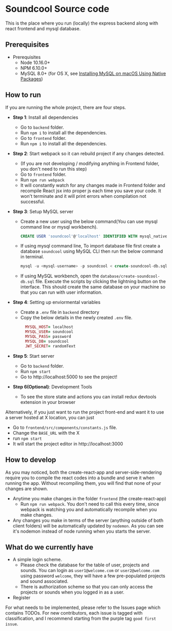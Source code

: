 # Soundcool Source code

This is the place where you run (locally) the express backend
along with react frontend and mysql database.

## Prerequisites

- Prerequisites
  - Node 10.16.0+
  - NPM 6.10.0+
  - MySQL 8.0+ (for OS X, see [Installing MySQL on macOS Using Native Packages](https://dev.mysql.com/doc/mysql-osx-excerpt/5.7/en/osx-installation-pkg.html))

## How to run

If you are running the whole project, there are four steps.

- **Step 1**: Install all dependencies

  - Go to `backend` folder.
  - Run `npm i` to install all the dependencies.
  - Go to `frontend` folder.
  - Run `npm i` to install all the dependencies.

- **Step 2**: Start webpack so it can rebuild project if any changes detected.

  - (If you are not developing / modifying anything in Frontend folder, you don't need to run this step)
  - Go to `frontend` folder.
  - Run `npm run webpack`
  - It will constantly watch for any changes made in Frontend folder and recompile React jsx into proper js each time you save your code. It won't terminate and it will print errors when compilation not successful.

- **Step 3**: Setup MySQL server

  - Create a new user using the below command(You can use mysql command line or mysql workbench).
    ```sql
    CREATE USER 'soundcool'@'localhost' IDENTIFIED WITH mysql_native_password BY 'password',
    ```

  - If using mysql command line, To import database file first create a database `soundcool` using MySQL CLI then run the below command in terminal.
    ```sql
    mysql -u <mysql-username> -p soundcool < create-soundcool-db.sql
    ```

  - If using MySQL workbench, open the `database/create-soundcool-db.sql` file.
    Execute the scripts by clicking the lightning button on the interface. This should create
    the same database on your machine so that you can run with user information.

- **Step 4**: Setting up enviormental variables
  - Create a `.env` file in `backend` directory
  - Copy the below details in the newly created `.env` file.
    ```ruby
      MYSQL_HOST= localhost
      MYSQL_USER= soundcool
      MYSQL_PASS= password
      MYSQL_DB= soundcool
      JWT_SECRET= randomText
    ```

- **Step 5**: Start server

  - Go to `backend` folder.
  - Run `npm start`
  - Go to http://localhost:5000 to see the project!

- **Step 6(Optional)**: Development Tools 
  - To see the store state and actions you can install redux devtools extension in your browser

Alternatively, if you just want to run the project front-end and want it to use a server hosted at X location, you can just

- Go to `frontend/src/components/constants.js` file.
- Change the `BASE_URL` with the X
- run `npm start`
- It will start the project editor in http://localhost:3000

## How to develop

As you may noticed, both the create-react-app and server-side-rendering
require you to compile the react codes into a bundle and serve it when running the app.
Without recompiling them, you will find that none of your changes are shown.

- Anytime you make changes in the folder `frontend` (the create-react-app)
  - Run `npm run webpack`. You don't need to call this every time, since webpack is watching you and automatically recompile when you make changes.
- Any changes you make in terms of the server (anything outside of both client folders)
  will be automatically updated by `nodemon`. As you can see it's nodemon instead of node
  running when you starts the server.

## What do we currently have

- A simple login scheme.
  - Please check the database for the table of user, projects and sounds.
    You can login as `user1@welcome.com` or `user2@welcome.com` using password `welcome`, they will have a few pre-populated projects and
    sound associated.
  - There is authorization scheme so that you can only access the projects or sounds
    when you logged in as a user.
- Register

For what needs to be implemented, please refer to the Issues page which contains TODOs.
For new contributors, each issue is tagged with classification, and I recommend starting from
the purple tag `good first issue`.
